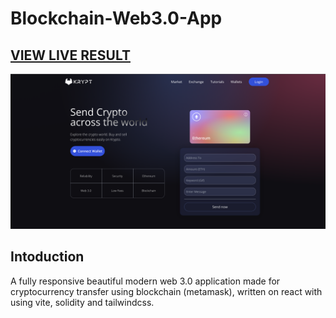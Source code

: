 # Blockchain-Web3.0-App

## <a href="https://kryptether.netlify.app/">VIEW LIVE RESULT</a>

![Image text](https://github.com/MorgDzh/Blockchain-Web3.0-App/blob/main/client/images/resimg.png)

## Intoduction

A fully responsive beautiful modern web 3.0 application made for cryptocurrency transfer using blockchain (metamask), written on react with using vite, solidity and tailwindcss.
